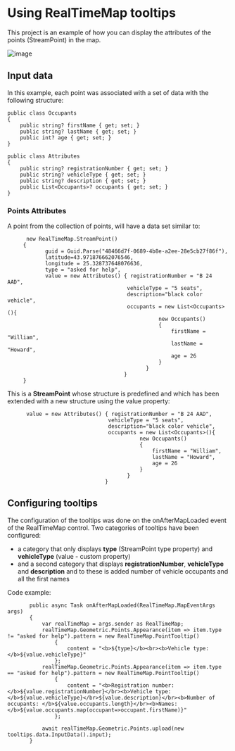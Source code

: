 # Using RealTimeMap tooltips
This project is an example of how you can display the attributes of the points (StreamPoint) in the map.

![image](https://github.com/ichim/LeafletForBlazor-NuGet/assets/8348463/85c38eee-3813-40a9-b254-ff8792457ae4)

## Input data
In this example, each point was associated with a set of data with the following structure:

    public class Occupants
    {
        public string? firstName { get; set; }
        public string? lastName { get; set; }
        public int? age { get; set; }
    }

    public class Attributes
    {
        public string? registrationNumber { get; set; }
        public string? vehicleType { get; set; }
        public string? description { get; set; }
        public List<Occupants>? occupants { get; set; }
    }
    
### Points Attributes

A point from the collection of points, will have a data set similar to:

          new RealTimeMap.StreamPoint()
         {
                guid = Guid.Parse("48466d7f-0689-4b8e-a2ee-28e5cb27f86f"),
                latitude=43.971876662076546, 
                longitude = 25.328737648076636,
                type = "asked for help",
                value = new Attributes() { registrationNumber = "B 24 AAD", 
                                          vehicleType = "5 seats", 
                                          description="black color vehicle",
                                          occupants = new List<Occupants>(){
                                                    new Occupants()
                                                    {
                                                        firstName = "William",
                                                        lastName = "Howard",
                                                        age = 26
                                                    }
                                                }
                                         }
         }

This is a **StreamPoint** whose structure is predefined and which has been extended with a new structure using the value property:

          value = new Attributes() { registrationNumber = "B 24 AAD", 
                                    vehicleType = "5 seats", 
                                    description="black color vehicle",
                                    occupants = new List<Occupants>(){
                                              new Occupants()
                                              {
                                                  firstName = "William",
                                                  lastName = "Howard",
                                                  age = 26
                                              }
                                          }
                                   }

## Configuring tooltips

The configuration of the tooltips was done on the onAfterMapLoaded event of the RealTimeMap control. Two categories of tooltips have been configured:
- a category that only displays **type** (StreamPoint type property) and **vehicleType** (value - custom property)
- and a second category that displays **registrationNumber**, **vehicleType** and **description** and to these is added number of vehicle occupants and all the first names

Code example:

           public async Task onAfterMapLoaded(RealTimeMap.MapEventArgs args)
           {
               var realTimeMap = args.sender as RealTimeMap;
               realTimeMap.Geometric.Points.Appearance(item => item.type != "asked for help").pattern = new RealTimeMap.PointTooltip()
                   {
                       content = "<b>${type}</b><br><b>Vehicle type: </b>${value.vehicleType}"
                   };
               realTimeMap.Geometric.Points.Appearance(item => item.type == "asked for help").pattern = new RealTimeMap.PointTooltip()
                   {
                       content = "<b>Registration number: </b>${value.registrationNumber}</br><b>Vehicle type: </b>${value.vehicleType}</br>${value.description}</br><b>Number of occupants: </b>${value.occupants.length}</br><b>Names: </b>${value.occupants.map(occupant=>occupant.firstName)}"
                   };
        
               await realTimeMap.Geometric.Points.upload(new tooltips.data.InputData().input);
           }


